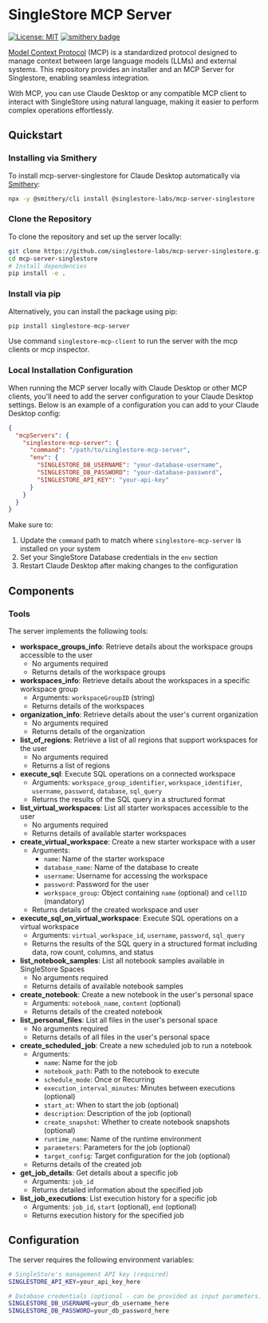 # SingleStore MCP Server

[![License: MIT](https://img.shields.io/badge/License-MIT-yellow.svg)](https://opensource.org/licenses/MIT)
[![smithery badge](https://smithery.ai/badge/@singlestore-labs/mcp-server-singlestore)](https://smithery.ai/server/@singlestore-labs/mcp-server-singlestore)

[Model Context Protocol]((https://modelcontextprotocol.io/introduction)) (MCP) is a standardized protocol designed to manage context between large language models (LLMs) and external systems. This repository provides an installer and an MCP Server for Singlestore, enabling seamless integration.

With MCP, you can use Claude Desktop or any compatible MCP client to interact with SingleStore using natural language, making it easier to perform complex operations effortlessly.

## Quickstart

### Installing via Smithery

To install mcp-server-singlestore for Claude Desktop automatically via [Smithery](https://smithery.ai/server/@singlestore-labs/mcp-server-singlestore):

```bash
npx -y @smithery/cli install @singlestore-labs/mcp-server-singlestore --client claude
```

### Clone the Repository

To clone the repository and set up the server locally:

```bash
git clone https://github.com/singlestore-labs/mcp-server-singlestore.git
cd mcp-server-singlestore
# Install dependencies
pip install -e .
```

### Install via pip

Alternatively, you can install the package using pip:

```bash
pip install singlestore-mcp-server
```

Use command `singlestore-mcp-client` to run the server with the mcp clients or mcp inspector.

### Local Installation Configuration

When running the MCP server locally with Claude Desktop or other MCP clients, you'll need to add the server configuration to your Claude Desktop settings. Below is an example of a configuration you can add to your Claude Desktop config:

```json
{
  "mcpServers": {
    "singlestore-mcp-server": {
      "command": "/path/to/singlestore-mcp-server",
      "env": {
        "SINGLESTORE_DB_USERNAME": "your-database-username",
        "SINGLESTORE_DB_PASSWORD": "your-database-password",
        "SINGLESTORE_API_KEY": "your-api-key"
      }
    }
  }
}
```

Make sure to:
1. Update the `command` path to match where `singlestore-mcp-server` is installed on your system
2. Set your SingleStore Database credentials in the `env` section
3. Restart Claude Desktop after making changes to the configuration

## Components

### Tools

The server implements the following tools:

- **workspace_groups_info**: Retrieve details about the workspace groups accessible to the user
  - No arguments required
  - Returns details of the workspace groups
- **workspaces_info**: Retrieve details about the workspaces in a specific workspace group
  - Arguments: `workspaceGroupID` (string)
  - Returns details of the workspaces
- **organization_info**: Retrieve details about the user's current organization
  - No arguments required
  - Returns details of the organization
- **list_of_regions**: Retrieve a list of all regions that support workspaces for the user
  - No arguments required
  - Returns a list of regions
- **execute_sql**: Execute SQL operations on a connected workspace
  - Arguments: `workspace_group_identifier`, `workspace_identifier`, `username`, `password`, `database`, `sql_query`
  - Returns the results of the SQL query in a structured format
- **list_virtual_workspaces**: List all starter workspaces accessible to the user
  - No arguments required
  - Returns details of available starter workspaces
- **create_virtual_workspace**: Create a new starter workspace with a user
  - Arguments:
    - `name`: Name of the starter workspace
    - `database_name`: Name of the database to create
    - `username`: Username for accessing the workspace
    - `password`: Password for the user
    - `workspace_group`: Object containing `name` (optional) and `cellID` (mandatory)
  - Returns details of the created workspace and user
- **execute_sql_on_virtual_workspace**: Execute SQL operations on a virtual workspace
  - Arguments: `virtual_workspace_id`, `username`, `password`, `sql_query`
  - Returns the results of the SQL query in a structured format including data, row count, columns, and status
- **list_notebook_samples**: List all notebook samples available in SingleStore Spaces
  - No arguments required
  - Returns details of available notebook samples
- **create_notebook**: Create a new notebook in the user's personal space
  - Arguments: `notebook_name`, `content` (optional)
  - Returns details of the created notebook
- **list_personal_files**: List all files in the user's personal space
  - No arguments required
  - Returns details of all files in the user's personal space
- **create_scheduled_job**: Create a new scheduled job to run a notebook
  - Arguments:
    - `name`: Name for the job
    - `notebook_path`: Path to the notebook to execute
    - `schedule_mode`: Once or Recurring
    - `execution_interval_minutes`: Minutes between executions (optional)
    - `start_at`: When to start the job (optional)
    - `description`: Description of the job (optional)
    - `create_snapshot`: Whether to create notebook snapshots (optional)
    - `runtime_name`: Name of the runtime environment
    - `parameters`: Parameters for the job (optional)
    - `target_config`: Target configuration for the job (optional)
  - Returns details of the created job
- **get_job_details**: Get details about a specific job
  - Arguments: `job_id`
  - Returns detailed information about the specified job
- **list_job_executions**: List execution history for a specific job
  - Arguments: `job_id`, `start` (optional), `end` (optional)
  - Returns execution history for the specified job

## Configuration

The server requires the following environment variables:

```bash
# SingleStore's management API key (required)
SINGLESTORE_API_KEY=your_api_key_here

# Database credentials (optional - can be provided as input parameters)
SINGLESTORE_DB_USERNAME=your_db_username_here
SINGLESTORE_DB_PASSWORD=your_db_password_here
```
